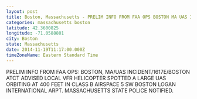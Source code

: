 ```yaml
---
layout: post
title: Boston, Massachusetts - PRELIM INFO FROM FAA OPS BOSTON MA UAS INCIDENT 1617E BOSTON ATCT ADVISED LOCAL VFR
categories: massachusetts boston
latitude: 42.3600825
longitude: -71.0588801
city: Boston
state: Massachusetts
date: 2014-11-19T11:17:00.000Z
timeZoneName: Eastern Standard Time
---
```


PRELIM INFO FROM FAA OPS: BOSTON, MA/UAS INCIDENT/1617E/BOSTON ATCT ADVISED LOCAL VFR HELICOPTER SPOTTED A LARGE UAS ORBITING AT 400 FEET IN CLASS B AIRSPACE 5 SW BOSTON LOGAN INTERNATIONAL ARPT. MASSACHUSETTS STATE POLICE NOTIFIED. 